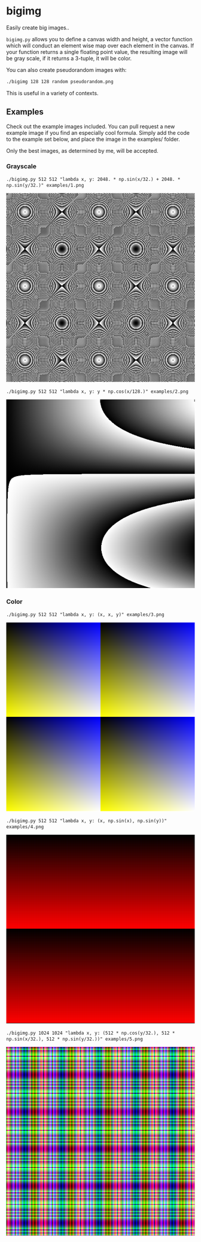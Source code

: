 bigimg
======

Easily create big images..

```bigimg.py``` allows you to define a canvas width and height, a vector
function which will conduct an element wise map over each element in the
canvas. If your function returns a single floating point value, the resulting
image will be gray scale, if it returns a 3-tuple, it will be color.


You can also create pseudorandom images with:

```bash
./bigimg 128 128 random pseudorandom.png
```


This is useful in a variety of contexts.

## Examples 

Check out the example images included. You can pull request a new example image
if you find an especially cool formula. Simply add the code to the example set
below, and place the image in the examples/ folder. 


Only the best images, as determined by me, will be accepted.

### Grayscale

```
./bigimg.py 512 512 "lambda x, y: 2048. * np.sin(x/32.) + 2048. * np.sin(y/32.)" examples/1.png
```
![Example 1](examples/1.png "lambda x, y: 2048. * np.sin(x/32.) + 2048. * np.sin(y/32.)" )

```
./bigimg.py 512 512 "lambda x, y: y * np.cos(x/128.)" examples/2.png
```
![Example 2](examples/2.png "lambda x, y: y * np.cos(x/128.)")

### Color

```
./bigimg.py 512 512 "lambda x, y: (x, x, y)" examples/3.png
```
![Example 3](examples/3.png "lambda x, y: (x, x, y)")

```
./bigimg.py 512 512 "lambda x, y: (x, np.sin(x), np.sin(y))" examples/4.png
```
![Example 4](examples/4.png "lambda x, y: (x, np.sin(x), np.sin(y))")

```
./bigimg.py 1024 1024 "lambda x, y: (512 * np.cos(y/32.), 512 * np.sin(x/32.), 512 * np.sin(y/32.))" examples/5.png
```
![Example 5](examples/5.png "lambda x, y: (512 * np.cos(y/32.), 512 * np.sin(x/32.), 512 * np.sin(y/32.))")

